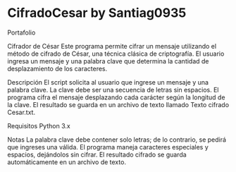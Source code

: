 # CifradoCesar by Santiag0935
Portafolio

Cifrador de César
Este programa permite cifrar un mensaje utilizando el método de cifrado de César, una técnica clásica de criptografía. El usuario ingresa un mensaje y una palabra clave que determina la cantidad de desplazamiento de los caracteres.

Descripción
El script solicita al usuario que ingrese un mensaje y una palabra clave. La clave debe ser una secuencia de letras sin espacios. El programa cifra el mensaje desplazando cada carácter según la longitud de la clave. El resultado se guarda en un archivo de texto llamado Texto cifrado Cesar.txt.

Requisitos
Python 3.x

Notas
La palabra clave debe contener solo letras; de lo contrario, se pedirá que ingreses una válida.
El programa maneja caracteres especiales y espacios, dejándolos sin cifrar.
El resultado cifrado se guarda automáticamente en un archivo de texto.
